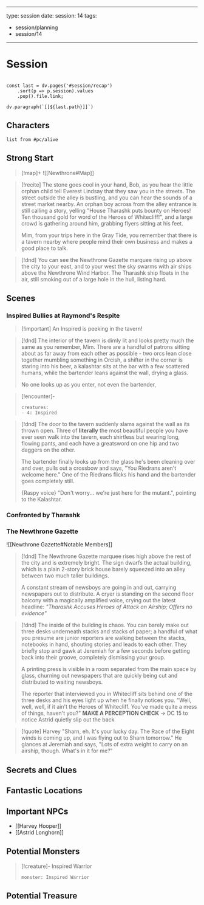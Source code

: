 
---
type: session
date: 
session: 14
tags:
  - session/planning
  - session/14
---

# Session
```dataviewjs

const last = dv.pages('#session/recap')
	.sort(p => p.session).values
	.pop().file.link;

dv.paragraph(`[[${last.path}]]`)

```

## Characters
```dataview
list from #pc/alive 
```

## Strong Start

> [!map]+
> ![[Newthrone#Map]]


> [!recite] 
> The stone goes cool in your hand, Bob, as you hear the little orphan child tell Everest Lindsay that they saw you in the streets. The street outside the alley is bustling, and you can hear the sounds of a street market nearby. An orphan boy across from the alley entrance is still calling a story, yelling "House Tharashk puts bounty on Heroes! Ten thousand gold for word of the Heroes of Whitecliff!", and a large crowd is gathering around him, grabbing flyers sitting at his feet.
>
> Mim, from your trips here in the Gray Tide, you remember that there is a tavern nearby where people mind their own business and makes a good place to talk.

> [!dnd]
> You can see the Newthrone Gazette marquee rising up above the city to your east, and to your west the sky swarms with air ships above the Newthrone Wind Harbor. The Tharashk ship floats in the air, still smoking out of a large hole in the hull, listing hard.

## Scenes

### Inspired Bullies at Raymond's Respite


> [!important] An Inspired is peeking in the tavern!

> [!dnd]
> The interior of the tavern is dimly lit and looks pretty much the same as you remember, Mim. There are a handful of patrons sitting about as far away from each other as possible - two orcs lean close together mumbling something in Orcish, a shifter in the corner is staring into his beer, a kalashtar sits at the bar with a few scattered humans, while the bartender leans against the wall, drying a glass.
> 
> No one looks up as you enter, not even the bartender, 

> [!encounter]-
> ```encounter
> creatures:
> - 4: Inspired
> ```

> [!dnd]
> The door to the tavern suddenly slams against the wall as its thrown open. Three of **literally** the most beautiful people you have ever seen walk into the tavern, each shirtless but wearing long, flowing pants, and each have a greatsword on one hip and two daggers on the other.
>
> The bartender finally looks up from the glass he's been cleaning over and over, pulls out a crossbow and says, "You Riedrans aren't welcome here." One of the Riedrans flicks his hand and the bartender goes completely still.
>
> {Raspy voice} "Don't worry... we're just here for the mutant.", pointing to the Kalashtar.

### Confronted by Tharashk



### The Newthrone Gazette

![[Newthrone Gazette#Notable Members]]

> [!dnd]
> The Newthrone Gazette marquee rises high above the rest of the city and is extremely bright. The sign dwarfs the actual building, which is a plain 2-story brick house barely squeezed into an alley between two much taller buildings.
>
> A constant stream of newsboys are going in and out, carrying newspapers out to distribute. A cryer is standing on the second floor balcony with a magically amplified voice, crying out the latest headline: *"Tharashk Accuses Heroes of Attack on Airship; Offers no evidence"*

> [!dnd]
> The inside of the building is chaos. You can barely make out three desks underneath stacks and stacks of paper; a handful of what you presume are junior reporters are walking between the stacks, notebooks in hand, shouting stories and leads to each other. They briefly stop and gawk at Jeremiah for a few seconds before getting back into their groove, completely dismissing your group.
>
> A printing press is visible in a room separated from the main space by glass, churning out newspapers that are quickly being cut and distributed to waiting newsboys.
> 
> The reporter that interviewed you in Whitecliff sits behind one of the three desks and his eyes light up when he finally notices you. "Well, well, well, if it ain't the Heroes of Whitecliff. You've made quite a mess of things, haven't you?" 
> **MAKE A PERCEPTION CHECK** -> DC 15 to notice Astrid quietly slip out the back

> [!quote] Harvey
> "Sharn, eh. It's your lucky day. The Race of the Eight winds is coming up, and I was flying out to Sharn tomorrow." He glances at Jeremiah and says, "Lots of extra weight to carry on an airship, though. What's in it for me?"

## Secrets and Clues



## Fantastic Locations

## Important NPCs
- [[Harvey Hooper]]
- [[Astrid Longhorn]]

## Potential Monsters

> [!creature]- Inspired Warrior
> ```statblock
> monster: Inspired Warrior
> ```

## Potential Treasure

